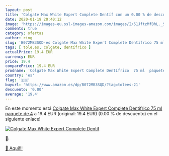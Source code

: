 ```yaml
---
layout: post
title: 'Colgate Max White Expert Complete Dentíf con un 0.00 % de descuento'
date: 2020-01-19 20:40:12
image: 'https://images-eu.ssl-images-amazon.com/images/I/51JftzMfBhL._SL200_.jpg'
comments: true
category: ofertas
author: ring
slug: 'B072MB3SQD-es Colgate Max White Expert Complete Dentífrico 75 ml paquete...'
tags: [ tole.es, colgate, dentífrico ]
actualPrice: 19.4 EUR
currency: EUR
price: 19.4
comparePrice: 19.4 EUR
prodname: 'Colgate Max White Expert Complete Dentífrico  75 ml  paquete de 4'
country: 'es'
flag: '🇪🇸'
buyurl: 'https://www.amazon.es/dp/B072MB3SQD/?tag=tolees-21'
descuento: '0.00'
average: '19.4'
---
```


En este momento está [Colgate Max White Expert Complete Dentífrico  75 ml  paquete de 4](https://www.amazon.es/dp/B072MB3SQD/?tag=tolees-21) a 19.4 EUR (original: 19.4 EUR) (0.00 %  de descuento) en el siguiente enlace!

[![Colgate Max White Expert Complete Dentíf](https://images-eu.ssl-images-amazon.com/images/I/51JftzMfBhL._SL200_.jpg)](https://www.amazon.es/dp/B072MB3SQD/?tag=tolees-21)

🔎:


[🛒 Aquí!!!](https://www.amazon.es/dp/B072MB3SQD/?tag=tolees-21)
